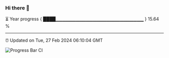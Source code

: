 ### Hi there 👋

⏳ Year progress { ████▁▁▁▁▁▁▁▁▁▁▁▁▁▁▁▁▁▁▁▁▁▁▁▁▁▁ } 15.64 %

---

⏰ Updated on Tue, 27 Feb 2024 06:10:04 GMT

![Progress Bar CI](https://github.com/Shyam-Makwana/GitHub-Actions-Demo/workflows/Progress%20Bar%20CI/badge.svg)
